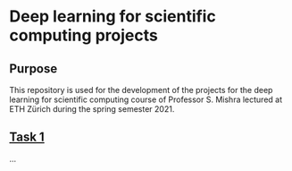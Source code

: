 # Deep learning for scientific computing projects

## Purpose
This repository is used for the development of the projects for the deep learning for scientific computing course 
of Professor S. Mishra lectured at ETH Zürich during the spring semester 2021.

## [Task 1](https://github.com/lblum95/Deep_Learning_for_Scientific_Computing/tree/master/Project1/Project1/Task1/README.md)
...
